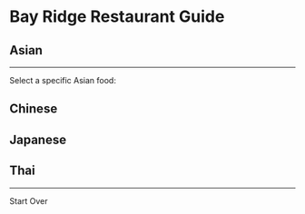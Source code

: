 # Bay Ridge Restaurant Guide
## Asian
---
Select a specific Asian food:
## Chinese 

## Japanese

## Thai

---
Start Over